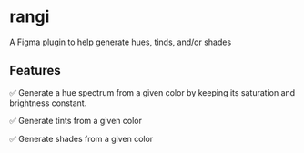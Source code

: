 # rangi

A Figma plugin to help generate hues, tinds, and/or shades

## Features

✅ Generate a hue spectrum from a given color by keeping its saturation and brightness constant.

✅ Generate tints from a given color

✅ Generate shades from a given color
